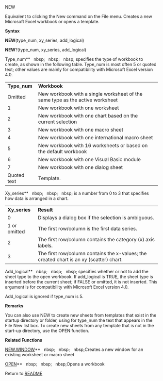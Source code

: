 NEW

Equivalent to clicking the New command on the File menu. Creates a new
Microsoft Excel workbook or opens a template.

**Syntax**

**NEW**(type\_num, xy\_series, add\_logical)

**NEW**?(type\_num, xy\_series, add\_logical)

Type\_num**&nbsp;&nbsp;&nbsp;nbsp;&nbsp;&nbsp;&nbsp;nbsp;&nbsp;&nbsp;&nbsp;nbsp;&nbsp;specifies the type of workbook to
create, as shown in the following table. Type\_num is most often 5 or
quoted text; other values are mainly for compatibility with Microsoft
Excel version 4.0.

|               |                                                                               |
| ------------- | ----------------------------------------------------------------------------- |
| **Type\_num** | **Workbook**                                                                  |
| Omitted       | New workbook with a single worksheet of the same type as the active worksheet |
| 1             | New workbook with one worksheet                                               |
| 2             | New workbook with one chart based on the current selection                    |
| 3             | New workbook with one macro sheet                                             |
| 4             | New workbook with one international macro sheet                               |
| 5             | New workbook with 16 worksheets or based on the default workbook              |
| 6             | New workbook with one Visual Basic module                                     |
| 7             | New workbook with one dialog sheet                                            |
| Quoted text   | Template.                                                                     |

Xy\_series**&nbsp;&nbsp;&nbsp;nbsp;&nbsp;&nbsp;&nbsp;nbsp;&nbsp;&nbsp;&nbsp;nbsp;&nbsp;is a number from 0 to 3 that specifies
how data is arranged in a chart.

|                |                                                                                         |
| -------------- | --------------------------------------------------------------------------------------- |
| **Xy\_series** | **Result**                                                                              |
| 0              | Displays a dialog box if the selection is ambiguous.                                    |
| 1 or omitted   | The first row/column is the first data series.                                          |
| 2              | The first row/column contains the category (x) axis labels.                             |
| 3              | The first row/column contains the x-values; the created chart is an xy (scatter) chart. |

Add\_logical**&nbsp;&nbsp;&nbsp;nbsp;&nbsp;&nbsp;&nbsp;nbsp;&nbsp;&nbsp;&nbsp;nbsp;&nbsp;specifies whether or not to add the
sheet type to the open workbook. If add\_logical is TRUE, the sheet type
is inserted before the current sheet; if FALSE or omitted, it is not
inserted. This argument is for compatibility with Microsoft Excel
version 4.0.

Add\_logical is ignored if type\_num is 5.

**Remarks**

You can also use NEW to create new sheets from templates that exist in
the startup directory or folder, using for type\_num the text that
appears in the File New list box. To create new sheets from any template
that is not in the start-up directory, use the OPEN function.

**Related Functions**

[NEW.WINDOW](NEW.WINDOW.md)**&nbsp;&nbsp;&nbsp;nbsp;&nbsp;&nbsp;&nbsp;nbsp;&nbsp;&nbsp;&nbsp;nbsp;Creates a new window for an existing
worksheet or macro sheet

[OPEN](OPEN.md)**&nbsp;&nbsp;&nbsp;nbsp;&nbsp;&nbsp;&nbsp;nbsp;&nbsp;&nbsp;&nbsp;nbsp;Opens a workbook



Return to [README](README.md)

